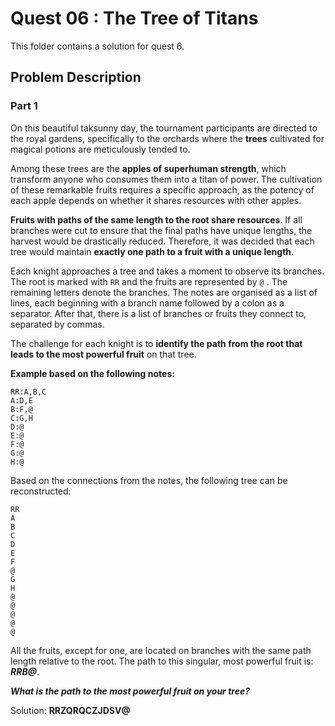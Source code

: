 # Quest 06 : The Tree of Titans

This folder contains a solution for quest 6.

## Problem Description

### Part 1

On this beautiful taksunny day, the tournament participants are directed to the royal gardens, specifically to the orchards where the **trees** cultivated for magical potions are meticulously tended to.

Among these trees are the **apples of superhuman strength**, which transform anyone who consumes them into a titan of power. The cultivation of these remarkable fruits requires a specific approach, as the potency of each apple depends on whether it shares resources with other apples.

**Fruits with paths of the same length to the root share resources**. If all branches were cut to ensure that the final paths have unique lengths, the harvest would be drastically reduced. Therefore, it was decided that each tree would maintain **exactly one path to a fruit with a unique length**.

Each knight approaches a tree and takes a moment to observe its branches. The root is marked with ```RR``` and the fruits are represented by ```@``` . The remaining letters denote the branches. The notes are organised as a list of lines, each beginning with a branch name followed by a colon as a separator. After that, there is a list of branches or fruits they connect to, separated by commas.

The challenge for each knight is to **identify the path from the root that leads to the most powerful fruit** on that tree.

**Example based on the following notes:**

```
RR:A,B,C
A:D,E
B:F,@
C:G,H
D:@
E:@
F:@
G:@
H:@
```
Based on the connections from the notes, the following tree can be reconstructed:

```
RR
A
B
C
D
E
F
@
G
H
@
@
@
@
@
```

All the fruits, except for one, are located on branches with the same path length relative to the root. The path to this singular, most powerful fruit is: ***RRB@***.

***What is the path to the most powerful fruit on your tree?***

Solution: **RRZQRQCZJDSV@**
